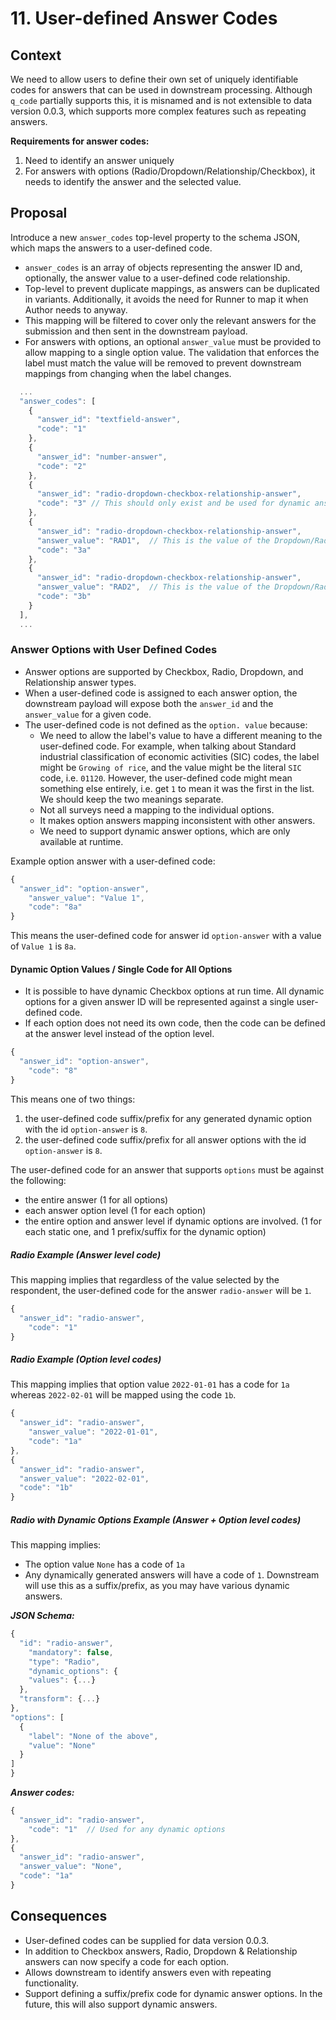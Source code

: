 # 11. User-defined Answer Codes

## Context

We need to allow users to define their own set of uniquely identifiable codes for answers that can be used in downstream processing.
Although `q_code` partially supports this, it is misnamed and is not extensible to data version 0.0.3, which supports more complex features such as repeating answers.

**Requirements for answer codes:**

1. Need to identify an answer uniquely
2. For answers with options (Radio/Dropdown/Relationship/Checkbox), it needs to identify the answer and the selected value.

## Proposal

Introduce a new `answer_codes` top-level property to the schema JSON, which maps the answers to a user-defined code.

  - `answer_codes` is an array of objects representing the answer ID and, optionally, the answer value to a user-defined code relationship.
  - Top-level to prevent duplicate mappings, as answers can be duplicated in variants. Additionally, it avoids the need for Runner to map it when Author needs to anyway.
  - This mapping will be filtered to cover only the relevant answers for the submission and then sent in the downstream payload.
  - For answers with options, an optional `answer_value` must be provided to allow mapping to a single option value. The validation that enforces the label must match the value will be removed to prevent downstream mappings from changing when the label changes.

```js
  ...
  "answer_codes": [
    {
      "answer_id": "textfield-answer",
      "code": "1"
    },
    {
      "answer_id": "number-answer",
      "code": "2"
    },
    {
      "answer_id": "radio-dropdown-checkbox-relationship-answer",
      "code": "3" // This should only exist and be used for dynamic answers or when codes for each option aren't given.
    },
    {
      "answer_id": "radio-dropdown-checkbox-relationship-answer",
      "answer_value": "RAD1",  // This is the value of the Dropdown/Radio/Checkbox/Relationship, not the label.
      "code": "3a"
    },
    {
      "answer_id": "radio-dropdown-checkbox-relationship-answer",
      "answer_value": "RAD2",  // This is the value of the Dropdown/Radio/Checkbox/Relationship, not the label.
      "code": "3b"
    }
  ],
  ...
```

### Answer Options with User Defined Codes

- Answer options are supported by Checkbox, Radio, Dropdown, and Relationship answer types.
- When a user-defined code is assigned to each answer option, the downstream payload will expose both the `answer_id` and the `answer_value` for a given code.
- The user-defined code is not defined as the `option. value` because:
    - We need to allow the label's value to have a different meaning to the user-defined code. For example, when talking about Standard industrial classification of economic activities (SIC) codes, the label might be `Growing of rice`, and the value might be the literal `SIC` code, i.e. `01120`. However, the user-defined code might mean something else entirely, i.e. get `1` to mean it was the first in the list. We should keep the two meanings separate.
    - Not all surveys need a mapping to the individual options.
    - It makes option answers mapping inconsistent with other answers.
    - We need to support dynamic answer options, which are only available at runtime.

Example option answer with a user-defined code:

```js
{
  "answer_id": "option-answer",
    "answer_value": "Value 1",
    "code": "8a"
}
```

This means the user-defined code for answer id `option-answer` with a value of `Value 1` is `8a`.

#### Dynamic Option Values / Single Code for All Options

- It is possible to have dynamic Checkbox options at run time. All dynamic options for a given answer ID will be represented against a single user-defined code.
- If each option does not need its own code, then the code can be defined at the answer level instead of the option level.

```js
{
  "answer_id": "option-answer",
    "code": "8"
}
```

This means one of two things:
1. the user-defined code suffix/prefix for any generated dynamic option with the id `option-answer` is `8`.
2. the user-defined code suffix/prefix for all answer options with the id `option-answer` is `8`.

The user-defined code for an answer that supports `options` must be against the following:
- the entire answer (1 for all options)
- each answer option level (1 for each option)
- the entire option and answer level if dynamic options are involved. (1 for each static one, and 1 prefix/suffix for the dynamic option)

##### Radio Example (Answer level code)

This mapping implies that regardless of the value selected by the respondent, the user-defined code for the answer `radio-answer` will be `1`.

```js
{
  "answer_id": "radio-answer",
    "code": "1"
}
```

##### Radio Example (Option level codes)

This mapping implies that option value `2022-01-01` has a code for `1a` whereas `2022-02-01` will be mapped using the code `1b`.

```js
{
  "answer_id": "radio-answer",
    "answer_value": "2022-01-01",
    "code": "1a"
},
{
  "answer_id": "radio-answer",
  "answer_value": "2022-02-01",
  "code": "1b"
}
```

##### Radio with Dynamic Options Example (Answer + Option level codes)

This mapping implies:
- The option value `None` has a code of `1a`
- Any dynamically generated answers will have a code of `1`. Downstream will use this as a suffix/prefix, as you may have various dynamic answers.

_**JSON Schema:**_

```js
{
  "id": "radio-answer",
    "mandatory": false,
    "type": "Radio",
    "dynamic_options": {
    "values": {...}
  },
  "transform": {...}
},
"options": [
  {
    "label": "None of the above",
    "value": "None"
  }
]
}
```

_**Answer codes:**_

```js
{
  "answer_id": "radio-answer",
    "code": "1"  // Used for any dynamic options
},
{
  "answer_id": "radio-answer",
  "answer_value": "None",
  "code": "1a"
}
```

## Consequences

- User-defined codes can be supplied for data version 0.0.3.
- In addition to Checkbox answers, Radio, Dropdown & Relationship answers can now specify a code for each option.
- Allows downstream to identify answers even with repeating functionality.
- Support defining a suffix/prefix code for dynamic answer options. In the future, this will also support dynamic answers.
